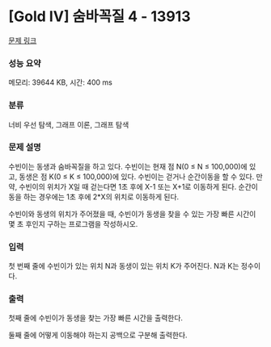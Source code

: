# [Gold IV] 숨바꼭질 4 - 13913 

[문제 링크](https://www.acmicpc.net/problem/13913) 

### 성능 요약

메모리: 39644 KB, 시간: 400 ms

### 분류

너비 우선 탐색, 그래프 이론, 그래프 탐색

### 문제 설명

<p>수빈이는 동생과 숨바꼭질을 하고 있다. 수빈이는 현재 점 N(0 ≤ N ≤ 100,000)에 있고, 동생은 점 K(0 ≤ K ≤ 100,000)에 있다. 수빈이는 걷거나 순간이동을 할 수 있다. 만약, 수빈이의 위치가 X일 때 걷는다면 1초 후에 X-1 또는 X+1로 이동하게 된다. 순간이동을 하는 경우에는 1초 후에 2*X의 위치로 이동하게 된다.</p>

<p>수빈이와 동생의 위치가 주어졌을 때, 수빈이가 동생을 찾을 수 있는 가장 빠른 시간이 몇 초 후인지 구하는 프로그램을 작성하시오.</p>

### 입력 

 <p>첫 번째 줄에 수빈이가 있는 위치 N과 동생이 있는 위치 K가 주어진다. N과 K는 정수이다.</p>

### 출력 

 <p>첫째 줄에 수빈이가 동생을 찾는 가장 빠른 시간을 출력한다.</p>

<p>둘째 줄에 어떻게 이동해야 하는지 공백으로 구분해 출력한다.</p>

